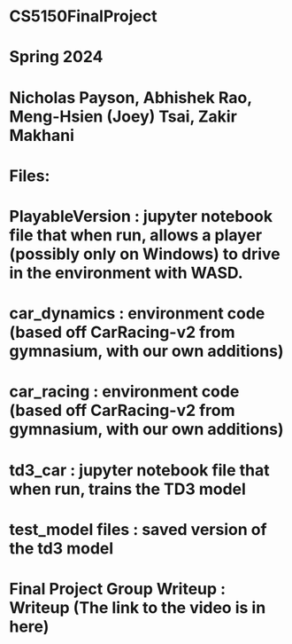 # CS5150FinalProject
# Spring 2024
# Nicholas Payson, Abhishek Rao, Meng-Hsien (Joey) Tsai, Zakir Makhani

# Files:
# PlayableVersion : jupyter notebook file that when run, allows a player (possibly only on Windows) to drive in the environment with WASD.
# car_dynamics : environment code (based off CarRacing-v2 from gymnasium, with our own additions)
# car_racing :  environment code (based off CarRacing-v2 from gymnasium, with our own additions)
# td3_car : jupyter notebook file that when run, trains the TD3 model
# test_model files : saved version of the td3 model
# Final Project Group Writeup : Writeup (The link to the video is in here)
